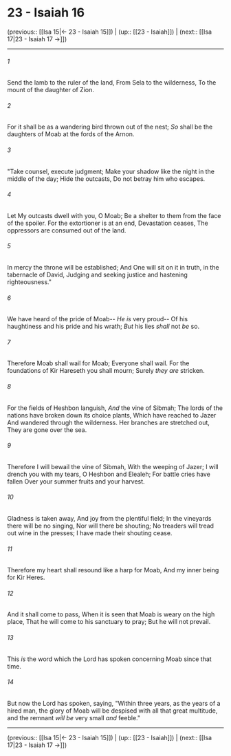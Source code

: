 # 23 - Isaiah 16

(previous:: [[Isa 15|← 23 - Isaiah 15]]) | (up:: [[23 - Isaiah]]) | (next:: [[Isa 17|23 - Isaiah 17 →]])

***


###### 1 
Send the lamb to the ruler of the land, From Sela to the wilderness, To the mount of the daughter of Zion. 

###### 2 
For it shall be as a wandering bird thrown out of the nest; _So_ shall be the daughters of Moab at the fords of the Arnon. 

###### 3 
"Take counsel, execute judgment; Make your shadow like the night in the middle of the day; Hide the outcasts, Do not betray him who escapes. 

###### 4 
Let My outcasts dwell with you, O Moab; Be a shelter to them from the face of the spoiler. For the extortioner is at an end, Devastation ceases, The oppressors are consumed out of the land. 

###### 5 
In mercy the throne will be established; And One will sit on it in truth, in the tabernacle of David, Judging and seeking justice and hastening righteousness." 

###### 6 
We have heard of the pride of Moab-- _He is_ very proud-- Of his haughtiness and his pride and his wrath; _But_ his lies _shall_ not _be_ so. 

###### 7 
Therefore Moab shall wail for Moab; Everyone shall wail. For the foundations of Kir Hareseth you shall mourn; Surely _they are_ stricken. 

###### 8 
For the fields of Heshbon languish, _And_ the vine of Sibmah; The lords of the nations have broken down its choice plants, Which have reached to Jazer And wandered through the wilderness. Her branches are stretched out, They are gone over the sea. 

###### 9 
Therefore I will bewail the vine of Sibmah, With the weeping of Jazer; I will drench you with my tears, O Heshbon and Elealeh; For battle cries have fallen Over your summer fruits and your harvest. 

###### 10 
Gladness is taken away, And joy from the plentiful field; In the vineyards there will be no singing, Nor will there be shouting; No treaders will tread out wine in the presses; I have made their shouting cease. 

###### 11 
Therefore my heart shall resound like a harp for Moab, And my inner being for Kir Heres. 

###### 12 
And it shall come to pass, When it is seen that Moab is weary on the high place, That he will come to his sanctuary to pray; But he will not prevail. 

###### 13 
This _is_ the word which the Lord has spoken concerning Moab since that time. 

###### 14 
But now the Lord has spoken, saying, "Within three years, as the years of a hired man, the glory of Moab will be despised with all that great multitude, and the remnant _will be_ very small _and_ feeble."

***

(previous:: [[Isa 15|← 23 - Isaiah 15]]) | (up:: [[23 - Isaiah]]) | (next:: [[Isa 17|23 - Isaiah 17 →]])
